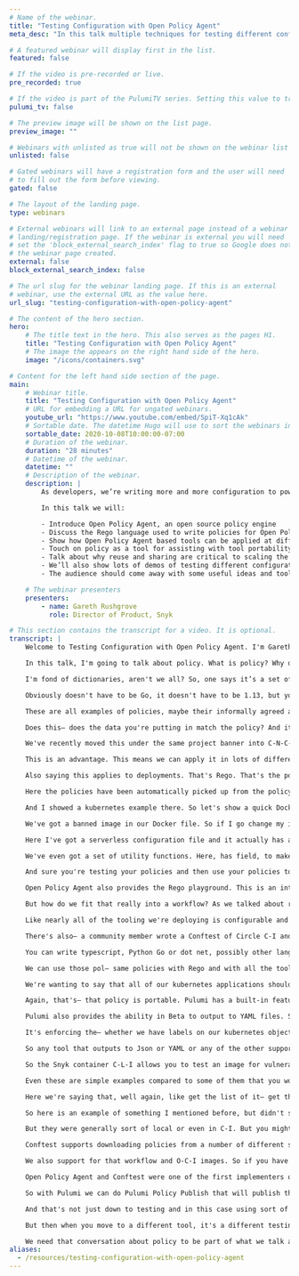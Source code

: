 ```yaml
---
# Name of the webinar.
title: "Testing Configuration with Open Policy Agent"
meta_desc: "In this talk multiple techniques for testing different configuration formats, including showing how to use Open Policy Agent to test Pulumi."

# A featured webinar will display first in the list.
featured: false

# If the video is pre-recorded or live.
pre_recorded: true

# If the video is part of the PulumiTV series. Setting this value to true will list the video in the "PulumiTV" section.
pulumi_tv: false

# The preview image will be shown on the list page.
preview_image: ""

# Webinars with unlisted as true will not be shown on the webinar list
unlisted: false

# Gated webinars will have a registration form and the user will need
# to fill out the form before viewing.
gated: false

# The layout of the landing page.
type: webinars

# External webinars will link to an external page instead of a webinar
# landing/registration page. If the webinar is external you will need
# set the 'block_external_search_index' flag to true so Google does not index
# the webinar page created.
external: false
block_external_search_index: false

# The url slug for the webinar landing page. If this is an external
# webinar, use the external URL as the value here.
url_slug: "testing-configuration-with-open-policy-agent"

# The content of the hero section.
hero:
    # The title text in the hero. This also serves as the pages H1.
    title: "Testing Configuration with Open Policy Agent"
    # The image the appears on the right hand side of the hero.
    image: "/icons/containers.svg"

# Content for the left hand side section of the page.
main:
    # Webinar title.
    title: "Testing Configuration with Open Policy Agent"
    # URL for embedding a URL for ungated webinars.
    youtube_url: "https://www.youtube.com/embed/SpiT-Xq1cAk"
    # Sortable date. The datetime Hugo will use to sort the webinars in date order.
    sortable_date: 2020-10-08T10:00:00-07:00
    # Duration of the webinar.
    duration: "28 minutes"
    # Datetime of the webinar.
    datetime: ""
    # Description of the webinar.
    description: |
        As developers, we’re writing more and more configuration to power increasingly powerful services and applications. But how do we ensure that the configuration we write meets community best practices and our internal policies?

        In this talk we will:

        - Introduce Open Policy Agent, an open source policy engine
        - Discuss the Rego language used to write policies for Open Policy Agent
        - Show how Open Policy Agent based tools can be applied at different stages of development, from local testing, CI/CD and through to auditing production
        - Touch on policy as a tool for assisting with tool portability
        - Talk about why reuse and sharing are critical to scaling the use of policy based testing
        - We’ll also show lots of demos of testing different configuration formats, including showing how to use Open Policy Agent to test Pulumi
        - The audience should come away with some useful ideas and tools they can use, whatever configuration formats they are writing and whatever software they are trying to configure.

    # The webinar presenters
    presenters:
        - name: Gareth Rushgrove
          role: Director of Product, Snyk

# This section contains the transcript for a video. It is optional.
transcript: |
    Welcome to Testing Configuration with Open Policy Agent. I'm Gareth Rushgrove. I'm currently the Director of Product Management at Snyk as well as that the curator of the Devops Weekly Newsletter. I'm also one of the maintainers of the Conftest Project which is part of Open Policy Agent. You can find me on the internet as GarethR. I thought I'd say hi before we kick the talk off and I'll mainly be talking to slides and showing some demos, but it's nice to hopefully see who's talking behind that.

    In this talk, I'm going to talk about policy. What is policy? Why do we care? And I'll introduce the open policy agent project too. I'm also going to talk about why is that relevant to a developer workflow? Why is that relevant in the context of cloud engineering? I'm going to touch on the importance of sharing and then we'll round up with a few conclusions. Okay, let's get the talk started. Why policy? Well, what do we mean when we say policy? Because it’s definitely an overloaded term.

    I'm fond of dictionaries, aren't we all? So, one says it’s a set of ideas or a plan of what to do in particular situations that have been agreed to officially, by a group of people, a business, organization, government, or a political party. And obviously, we're not necessarily a government or political party, though we might be, we’re mainly around this agreement— an official agreement. So what might be some examples in the context of, I guess, software. And well you might be saying, okay, all of our Go projects should be have been updated to a specific version of Go.

    Obviously doesn't have to be Go, it doesn't have to be 1.13, but you might have a policy around keeping up to date with the versions of frameworks or compilers. Maybe it's cloud infrastructure and you're saying well all of our E-C-2 instances should have tags showing which team owns them. Or, maybe it's in the context of Docker filesl, like we're saying, okay none of them should be using latest. They should all be using shards. Whatever it might be.

    These are all examples of policies, maybe their informally agreed and enforced. Maybe they're very official in your organization. Open policy agent is a— an attempt to really build a library to help service policy. And it provides a the underlying components. I sort of think— I think of it as, it's really the sort of open-source equivalent in a mature sense to the sort of half-baked policy engine we'd all make without really talking about as an engine if we didn't have something like this. It can take some data, some policy, and give you a response— give you an answer.

    Does this— does the data you're putting in match the policy? And it provides a declarative language called Rego that we’ll show some examples of to sort of describe that policy in. And it's very much optimized for, I guess, modern data structures. It's also now a Cloud Native Compute Foundations or C-N-C-F first-class project and there are a number of sub-projects as well under that, one of which I'll talk about a bit later. Coftest is a tool that originally started as something built on top of open-policy agent.

    We've recently moved this under the same project banner into C-N-C-F. And this really provides a more end-user, like, command  line interface while OPA provides a daemon and does provide a command line tool, Conftest is very focused on end-users. It's very focused on taking any sort of form of input in and providing outputs that are useful locally and— and in C-I-C-D environments. Vincent, a good friend of mine, sort of describes Open Policy Aagent in another way and this definitely resonates with me. It's my new favorite hammer. Policy is abstract, it is quite general.

    This is an advantage. This means we can apply it in lots of different places. Hopefully, we'll show you a number of examples throughout this talk. Here's one. Let's take a— the sort of ubiquitous kubernetes configuration file. Again, this doesn't have to be kubernetes, but it— we’ll use that for this example. We can write a policy against that. Maybe we're saying that in this case containers here must not run as root. We're skipping over some details, but really what we're saying here is input is the document where— is under test. Spec template. Spec security context, if you're familiar with kubernetes, is that path to, in this case, the RunAsNonRoot flag. And what we're saying is this should not be true.

    Also saying this applies to deployments. That's Rego. That's the policy language we're using to, in this case, deny something that matches it. Conftest just provides you a nice command line tool to running that policy against arbitrary input files. So here we can do Conftest test, point it at deployment YAML file, and in this case, we're failing that policy and we're getting a clear indication of that. We could send that file in via standard in, we could actually address multiple files. Conftest is quite powerful and provides that, just, good user experience over the top of the policies.

    Here the policies have been automatically picked up from the policy folder in there, but you could also point that anywhere else. And we can output that in different ways too. So maybe you prefer a sort of table view. You can also output to JUnit X-M-L or TAP for C-I-C-D integration. We also have a Json format if you're interested in doing some sort of glue integration or want to pass things out with J-Q. Let's see a quick demo of that in action. We have lots of examples in the Conftest repository, it comes with a load of different sort of tools, a lot of them relevant to that sort of cloud space.

    And I showed a kubernetes example there. So let's show a quick Docker example. So here I have a docker file, fairly standard, nothing overly clever about it, And I've got some policies. One of them is saying, okay, let's pass out the command instructions and look for FROM. Within saying— well, actually, let's get the value of the FROM instruction and we're saying, does it contain anything from our denial list? In this case our denial is just has open J-D-K. And if we match all of those things we're going to deny. So Conftest test. Docker file. And there we see, we've got an unallowed image.

    We've got a banned image in our Docker file. So if I go change my image, rerun, we're good. Again simple example, but Conftest really, it doesn't care about the inputs. We support a lot of different inputs. So docker file, X-M-L, Json, YAML, V-C-L, HOCON, Queue. I can't even remember them all off the top off— the top my head. There are a lot of inputs. If you've got a config file, we probably support it, or someone's working on a passer for it. Let's see it another quick example. The simplest framework is sort of again a popular way of deploying cloud applications.

    Here I've got a serverless configuration file and it actually has a couple of problems. Let's see what Conftest thinks they are. So Conftest test again. File. Well actually in this case, we appear to have prohibited the Python 2.7 runtime, sounds sensible, givien it's out of date. We're also insisting people provide ome tags and we can have a look at the policies there. Yeah, again examples of Rego, like saying, well if the runtime is Python 2.7, then basically deny. You can see here we're also able to build up functions in Rego that can be reused across multiple things.

    We've even got a set of utility functions. Here, has field, to make it easier to write policies. Rego is a language. It's just— it's that, it's a logic programming language rather than a more familiar, maybe object-oriented language. It's powerful and allows you to express really any arbitrary policy. Rego even has its own built-in unit testing framework. So you can write tests against those policies because you're always going to come up to that conversation of well, yes, we've written a policy, but other bugs in it. Well now you can write tests for those policies to catch those bugs.

    And sure you're testing your policies and then use your policies to test things. You've got that extra assurance. This is very much a software development too. The documentation for Open Policy Agent and learning the Rego language is also really strong. Here you can go to Open Policy Agent dot org slash docs. You'll find a lot of wealth of examples really of using it for different use cases. I'm mainly here talking about using this for sort of policy and infrastructure as code related cases, but you can apply this to all sorts of other problems as well. Authorization is a great example.

    Open Policy Agent also provides the Rego playground. This is an interactive web application. You don't have to download anything and you can just go and play around with the language. And this is also a great learning tool. Often in the community when people have questions about how to do something in Rego, people can post it here and share an example, share a worked example with input data and showing the outputs. It's a great way to get started if you prefer just to dive into trying something. Okay, so we've introduced Open Policy Agent and the Rego language and we've talked a little bit about what we mean by policy.

    But how do we fit that really into a workflow? As we talked about really we can test any configuration file or structured data with this tool set. And when you start thinking about, I guess, the both the inputs and the outputs that are surrounding us as cloud engineers, you start to find lots of places to apply this. So maybe it's your Pulumi code. Maybe it's as a resource manager. Maybe it's varnish configurations or Docker files we just saw. We saw serverless configurations, but maybe you also have envoy configurations or Circle C-I configurations or Tekton.

    Like nearly all of the tooling we're deploying is configurable and some of that configuration might just be somewhat arbitrary, but something that you might want to standardize policies around. If you're— if it's in any of the supported formats, or can be converted into those formats, you can use Conftest to test it. Anything that outputs or takes as input structured data. It's fair game. I showed you— you I was using Conftest locally there, but we also provide a number of C-I-C-D integrations. So there are GitHub Actions, Tekton Tasks in the official Tekton C-D catalogue.

    There's also— a community member wrote a Conftest of Circle C-I and there's examples with GitLab’s C-I as well and lots of other— and as a devops and really that long range of C-I systems. Any of them are definitely— whether there's a first party integration or a community one or it's just using the C-L-I, or Docker images provided. Conftest is easy to integrate into your C-I-C-D system. If you're testing with any other tools, this should be easy to add in additional tests for your configuration. Let's take an example of that by looking at Pulumi. So as a lot of people will know attending this event Pulumi is a infrastructure as code tool.

    You can write typescript, Python Go or dot net, possibly other languages later, who knows? And use that to configure and stand up and manage cloud infrastructure. So here's a typescript example creating a small stack on E-C-2. But this applies to really any cloud— really any A-P-I driven infrastructure. This definitely sounds like the type of thing that would be useful to enforce policy around. Luckily Pulumi has CrossGuard which also supports Open Policy Agent. You can actually write that test here in other languages. I'll focus on Open Policy Agent really because of the portability.

    We can use those pol— same policies with Rego and with all the tools that provides a really interesting sort of portability story. But also we can even use those policies to maybe test things direct from the A-P-I. We've got a lot more reuse out of the same policies because we're applying them to a generic toolset. It's a really nice way of Pulumi supporting something that's becoming widely used in other surrounding use cases. So, let's write some policies for our Pulumi provider. Here we are again. We're back to the kubernetes example and we’re— we're looking at metadata.

    We're wanting to say that all of our kubernetes applications should have the recommended— recommended labels. So we're setting a name, instance version, component, part of, all of these are now required based on this policy. You can see we define the set of labels and then we deny things that are not labels, that basically don't have those labels. And again, we're saying this must be a deployment. There's nothing specific to Pulumi here. This would apply exactly the same to a raw kubernetes configuration file that you wrote yourself by hand or one being output by another tool as well.

    Again, that's— that policy is portable. Pulumi has a built-in feature for us to apply that, called Policy Packs. So Pulumi Up which would normally just actually just create that infrastructure by using dash F, Policy Pack and pointing out our policy folder. Again, that folder could be named anything, that's just the default that Conftest happens to use. Before applying we see here that actually it's run that policy and failed. This deployment obviously didn't have those recommended— the label set and we've caught an error well before even, in this case, touching an A-P-I, nevermind actually provisioning that infrastructure.

    Pulumi also provides the ability in Beta to output to YAML files. So if you're— whichever the providers you're using, a few examples here with Python and Typescript like you might use it instead of talking to the A-P-Is to 0utput the files. In this case, you can use the same policy packs or you could just use Conftest against those outputted files. There's quite a lot of sort of like reuse and portability built into this tool chain. Let’s see a quick demo of that. So here I have a small Python application and a bunch of this— our policies. Let's have a look. This is the policy we saw before.

    It's enforcing the— whether we have labels on our kubernetes objects. And we have our Pulumi code in this case in Python creating a deployment. Again, you can probably— if you are familiar with Pulumi you'll see well I'm definitely not adding the relevant labels. I'm adding app, NGINX, and that's all. So I can run Pulumi Up, Policy Pack, policy. And again we’ll see it fail. Okay. Conftest is also useful for checking outputs. So maybe you have a lot of sort of files you’re writing, but you probably also have tools that will output to structured data.

    So any tool that outputs to Json or YAML or any of the other supported tools is also fair game for applying policy too. We could look at kube C-T-L is a good example here. Kube C-T-L is a tool that will allow you to output to Json or is the cloud provider C-L-Is. Most of those will also as well as give you a nice by default sort of human-friendly view. They’ll generally give you data behind the scenes. I'm going to be cheeky and show you an example using Snyk. But really this is applicable to any tool that gives you structured app output.

    So the Snyk container C-L-I allows you to test an image for vulnerabilities, again, that's not specific to any of this talk. And it allows you to output that information, that list of vulnerabilities, as a Json document. Well, we can write policies against that as well. So here I'm saying that let's get all of the vulnerabilities. Let's— and then let's say, well for each of them, let's check if the severity is high. When— if there's a high severity vulnerability, let's basically again like fail the bill, let’s deny that document from passing. We can also be a lot more specific and this is a— this is the real power of Rego and having a programming language that allows you to describe policy. We can get arbitrarily complex.

    Even these are simple examples compared to some of them that you would be able to build after a little bit of experience of Rego. Like with any D-S-L there's always a learning curve. But the simple things are reasonably straightforward once you get the model. And if you've ever done prolog before that's going to be easier or the logic programming languages. If not, try it for long enough that you get it and then try and build from there is definitely the advice I would give.

    Here we're saying that, well again, like get the list of it— get the individual issues, get the list of issues and we're looking for identifiers of a C-W-E. C-W-E, these are types of vulnerabilities in this case 3-2-7 is cryptographic issues and so here is a policy that’s saying actually, well fail on any high severity cryptographic issues. But also let's warn on any others. This is a new concept that we haven't talked about up to now, where we— where as well as just denying and saying nope, this is blocked, we can also warn. This is a Conftest idea that really like allows you to build a sort of nuanced U-I for users.

    So here is an example of something I mentioned before, but didn't show, of using Conftest to take a document on standard in. So anything that outputs Json or any other structured document format can just be piped straight into Conftest. In this case we run Conftest test, the dash saying for standard in and we get the output. So as well as thinking about writing policies for again like documents, you might write, think about outputs. It's a very flexible toolset in that sense. So we've now introduced what policy is and we've shown some examples of how you might fit that into a workflow.

    But they were generally sort of local or even in C-I. But you might have lots of projects, lots of teams, and policy is definitely one of those things that often spans those types of organizations. It's often global even, policy, Maybe it's to do with a specific regulatory regime or company-wide rules. So sharing becomes really fundamental to adopting policy at scale. So how can you reuse the things you write? The good news is we've built tools into  Conftest to really sort of help facilitate that.

    Conftest supports downloading policies from a number of different sort of remote services so you can download it directly just from Git, including downloading individual folders as shown in example here. You can download just from an H-T-T-P server. So if you want to, if you have a file stored somewhere or anything that's downloading that— allowing you to upload files and directories over FTP or it natively supports S-3 as well. So you can very easily pull down policies from different places. If you want everything into a Git repository that will work. If you want to have releases somewhere and package them up that will work too.

    We also support for that workflow and O-C-I images. So if you have a container registry or you're using one of the like globally distributed container registries from the cloud providers, you can generally pull that— store policies there and pull them down using  Conftest. And  Conftest also supports pushing policies there that packages up to the OPA bundle, which is how policies are shared. And it adds a bunch of metadata that means the registries can index and install that correctly. This is all powered by the new O-C-I artifact specification that opens up registries to sharing really arbitrary content but in a structured way.

    Open Policy Agent and Conftest were one of the first implementers of that on the client side and increasingly a lot of the registries are starting to support that. This is really opening up. It's sort of like being able to reuse how we share container images for other tooling, in this case the policy agent. Definitely worth checking out. And last but not least that Pulumi itself has a sharing mechanism built in, really sculpted to organizations. So the example we share before where I could specify the policy locally. Maybe it's not up to me. Maybe it's up to a central security team about which policies I need to adhere to. And if I can skip out of those by simply pointing that at different directory or not doing dash dash policy path. That's not good.

    So with Pulumi we can do Pulumi Policy Publish that will publish things centrally. We can then Pulumi Policy enable that policy and that will affect all runs of Pulumi Up. Whether they're running with Policy Pack or not centrally. You can't work around that then. So built into the Pulumi service is a useful tool for sharing Pulumi based policies that are using open policy. Okay, so rounding up, like if all you take away from this I guess is that configuration needs tests too. We write a lot of configuration. We write a lot of infrastructure as code. And it definitely benefits from everything we've learned from software development.

    And that's not just down to testing and in this case using sort of policies. It is true of other software— the other aspects of software development as well. So introduction C-I, thinking about refactoring. Thinking about code quality and repetition and refactoring. But definitely like adding test into your configuration and your infrastructure as code, helps you go faster by making you safer. Looking at OPA specifically as a approach to solving some of those problems, I think it's useful to think about the fact that that's useful for lots of different cases. Lots of tools historically have come with a testing approach. They've come with built-in testing tools or community provided ones.

    But then when you move to a different tool, it's a different testing tool and— and the reality on the ground for most cloud environments is you're not just using one tool. You're using all of them. OPA opens up that idea that maybe we can standardize in a different way. The policies we write can be portable between different tools that are doing the same thing. Again, that could be a huge time-saver later as well as making it easier to move between different tools and lowering the cost of adoption. Ultimately, conversations around policy of generally being in meeting rooms and with documents and really the implementation of that has been left as a separate thing later to maybe never happen. I think policy needs to shift left.

    We need that conversation about policy to be part of what we talk about as engineers building cloud environments or ultimately building applications. Thank you for listening. If you did like this talk do feel free to sign up for Snyk for free over at Snyk dot IO slash sign up. And if you do have any questions about this, I'm @GarethR pretty much everywhere on the internet. Thanks for listening.
aliases:
  - /resources/testing-configuration-with-open-policy-agent
---
```

